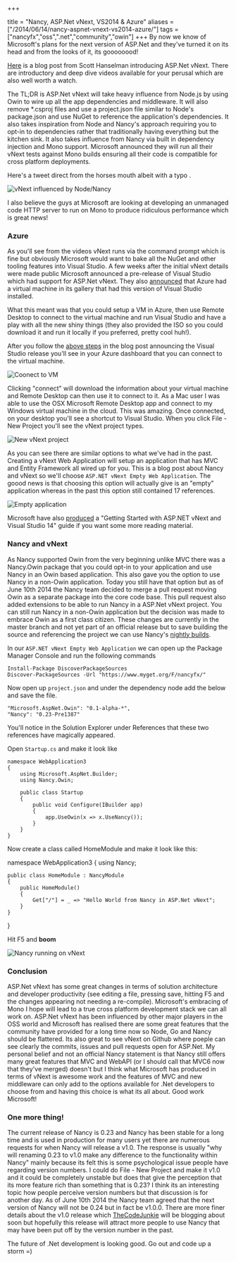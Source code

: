 +++

title = "Nancy, ASP.Net vNext, VS2014 & Azure"
aliases = ["/2014/06/14/nancy-aspnet-vnext-vs2014-azure/"]
tags = ["nancyfx","oss",".net","community","owin"]
+++
By now we know of Microsoft's plans for the next version of ASP.Net and they've turned it on its head and from the looks of it, its goooooood!

[Here][1] is a blog post from Scott Hanselman introducing ASP.Net vNext. There are introductory and deep dive videos available for your perusal which are also well worth a watch.

The TL;DR is ASP.Net vNext will take heavy influence from Node.js by using Owin to wire up all the app dependencies and middleware.  It will also remove *.csproj files and use a project.json file similar to Node's package.json and use NuGet to reference the application's dependencies.  It also takes inspiration from Node and Nancy's approach requiring you to opt-in to dependencies rather that traditionally having everything but the kitchen sink.  It also takes influence from Nancy via built in dependency injection and Mono support.  Microsoft announced they will run all their vNext tests against Mono builds ensuring all their code is compatible for cross platform deployments.

Here's a tweet direct from the horses mouth albeit with a typo .

![vNext influenced by Node/Nancy][2]

<!--more-->

I also believe the guys at Microsoft are looking at developing an unmanaged code HTTP server to run on Mono to produce ridiculous performance which is great news!

### Azure
As you'll see from the videos vNext runs via the command prompt which is fine but obviously Microsoft would want to bake all the NuGet and other tooling features into Visual Studio.  A few weeks after the initial vNext details were made public Microsoft announced a pre-release of Visual Studio which had support for ASP.Net vNext.  They also [announced][3] that Azure had a virtual machine in its gallery that had this version of Visual Studio installed.

What this meant was that you could setup a VM in Azure, then use Remote Desktop to connect to the virtual machine and run Visual Studio and have a play with all the new shiny things (they also provided the ISO so you could download it and run it locally if you preferred, pretty cool huh!).

After you follow the [above steps][3] in the blog post announcing the Visual Studio release you'll see in your Azure dashboard that you can connect to the virtual machine. 

![Coonect to VM][4]

Clicking "connect" will download the information about your virtual machine and Remote Desktop can then use it to connect to it.  As a Mac user I was able to use the OSX Microsoft Remote Desktop app and connect to my Windows virtual machine in the cloud.  This was amazing.  Once connected, on your desktop you'll see a shortcut to Visual Studio.  When you click File - New Project you'll see the vNext project types.

![New vNext project][5]

As you can see there are similar options to what we've had in the past.  Creating a vNext Web Application will setup an application that has MVC and Entity Framework all wired up for you.  This is a blog post about Nancy and vNext so we'll choose `ASP.NET vNext Empty Web Application`.  The goood news is that choosing this option will actually give is an "empty" application whereas in the past this option still contained 17 references.

![Empty application][6]

Microsoft have also [produced][8] a "Getting Started with ASP.NET vNext and Visual Studio 14" guide if you want some more reading material.

### Nancy and vNext

As Nancy supported Owin from the very beginning unlike MVC there was a Nancy.Owin package that you could opt-in to your application and use Nancy in an Owin based application.  This also gave you the option to use Nancy in a non-Owin application.  Today you still have that option but as of June 10th 2014 the Nancy team decided to merge a pull request moving Owin as a separate package into the core code base.  This pull request also added extensions to be able to run Nancy in a ASP.Net vNext project.  You can still run Nancy in a non-Owin application but the decision was made to embrace Owin as a first class citizen.  These changes are currently in the master branch and not yet part of an official release but to save building the source and referencing the project we can use Nancy's [nightly builds][10]. 

In our `ASP.NET vNext Empty Web Application` we can open up the Package Manager Console and run the following commands

    Install-Package DiscoverPackageSources
    Discover-PackageSources -Url "https://www.myget.org/F/nancyfx/"
    
Now open up `project.json` and under the dependency node add the below and save the file.

    "Microsoft.AspNet.Owin": "0.1-alpha-*",
    "Nancy": "0.23-Pre1387"
    
You'll notice in the Solution Explorer under References that these two references have magically appeared.

Open `Startup.cs` and make it look like
    
    namespace WebApplication3
    {
        using Microsoft.AspNet.Builder;
        using Nancy.Owin;
        
        public class Startup
        {
            public void Configure(IBuilder app)
            {
                app.UseOwin(x => x.UseNancy());
            }
        }
    }

Now create a class called HomeModule and make it look like this:

namespace WebApplication3
{
    using Nancy;
    
    public class HomeModule : NancyModule
    {
	    public HomeModule()
	    {
            Get["/"] = _ => "Hello World from Nancy in ASP.Net vNext";
	    }
    }
}

Hit F5 and ****boom****

![Nancy running on vNext][7]

### Conclusion

ASP.Net vNext has some great changes in terms of solution architecture and developer productivity (see editing a file, pressing save, hitting F5 and the changes appearing not needing a re-compile).  Microsoft's embracing of Mono I hope will lead to a true cross platform development stack we can all work on.  ASP.Net vNext has been influenced by other major players in the OSS world and Microsoft has realised there are some great features that the community have provided for a long time now so Node, Go and Nancy should be flattered.  Its also great to see vNext on Github where poeple can see clearly the commits, issues and pull requests open for ASP.Net.  My personal belief and not an official Nancy statement is that Nancy still offers many great features that MVC and WebAPI (or I should call that MVC6 now that they've merged) doesn't but I think what Microsoft has produced in terms of vNext is awesome work and the features of MVC and new middleware can only add to the options available for .Net developers to choose from and having this choice is what its all about.  Good work Microsoft!

### One more thing!

The current release of Nancy is 0.23 and Nancy has been stable for a long time and is used in production for many users yet there are numerous requests for when Nancy will release a v1.0.  The response is usually "why will renaming 0.23 to v1.0 make any difference to the functionality within Nancy" mainly because its felt this is some psychological issue people have regarding version numbers.  I could do File - New Project and make it v1.0 and it could be completely unstable but does that give the perception that its more feature rich than something that is 0.23?  I think its an interesting topic how people perceive version  numbers but that discussion is for another day.  As of June 10th 2014 the Nancy team agreed that the next version of Nancy will not be 0.24 but in fact be v1.0.0.  There are more finer details about the v1.0 release which [TheCodeJunkie][9] will be blogging about soon but hopefully this release will attract more people to use Nancy that may have been put off by the version number in the past.

The future of .Net development is looking good. Go out and code up a storm =)

  [1]: http://www.hanselman.com/blog/IntroducingASPNETVNext.aspx
  [2]: https://i.imgur.com/XMmMDce.png
  [3]: http://blogs.msdn.com/b/visualstudioalm/archive/2014/06/04/visual-studio-14-ctp-now-available-in-the-virtual-machine-azure-gallery.aspx
  [4]: https://i.imgur.com/R6QFSjY.png
  [5]: https://i.imgur.com/9hINknn.png
  [6]: https://i.imgur.com/Npw77Ar.png
  [7]: https://i.imgur.com/dkf2HF0.png
  [8]: http://www.asp.net/vnext/overview/aspnet-vnext/getting-started-with-aspnet-vnext-and-visual-studio
  [9]: http://twitter.com/thecodejunkie
  [10]: https://www.myget.org/F/nancyfx/
